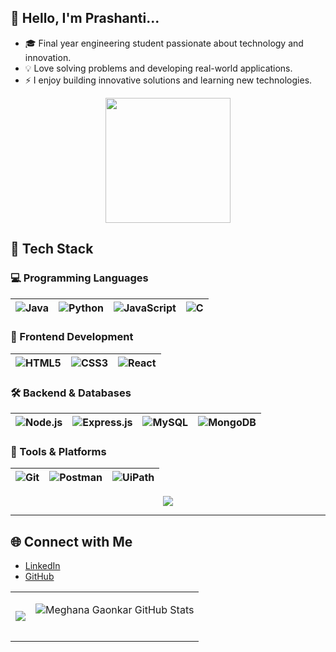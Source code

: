 ## 👋 Hello, I'm Prashanti...
- 🎓 Final year engineering student passionate about technology and innovation.
- 💡 Love solving problems and developing real-world applications. 
- ⚡ I enjoy building innovative solutions and learning new technologies.  
<p align="center">
  <img src="https://github.com/user-attachments/assets/9b4aed3e-8d29-4eca-9833-034f49386bec" width="200"/>
</p>




## 🚀 Tech Stack  


### 💻 Programming Languages  
| ![Java](https://img.icons8.com/color/48/000000/java-coffee-cup-logo.png) | ![Python](https://img.icons8.com/color/48/000000/python.png) | ![JavaScript](https://img.icons8.com/color/48/000000/javascript--v1.png) | ![C](https://img.icons8.com/color/48/000000/c-programming.png) |
|---|---|---|---|


### 🎨 Frontend Development  
| ![HTML5](https://img.icons8.com/color/48/000000/html-5--v1.png) | ![CSS3](https://img.icons8.com/color/48/000000/css3.png) | ![React](https://img.icons8.com/officel/48/000000/react.png) |
|---|---|---|


### 🛠️ Backend & Databases  
| ![Node.js](https://img.icons8.com/color/48/000000/nodejs.png) | ![Express.js](https://img.icons8.com/fluency/48/000000/express-js.png) | ![MySQL](https://img.icons8.com/color/48/000000/mysql-logo.png) | ![MongoDB](https://img.icons8.com/color/48/000000/mongodb.png) |
|---|---|---|---|


### 🔧 Tools & Platforms  
| ![Git](https://img.icons8.com/color/48/000000/git.png) | ![Postman](https://img.icons8.com/dusk/48/000000/postman-api.png) | ![UiPath](https://img.icons8.com/color/48/000000/uipath.png) |
|---|---|---|

<p align="center">
  <img src="https://readme-typing-svg.herokuapp.com?font=Fira+Code&size=22&duration=3000&pause=1000&color=00F7FF&center=true&vCenter=true&width=500&lines=Strive+for+progress+not+perfection.;Keep+building+and+keep+learning!" />
</p>

---

<table>
  <tr>
    <td>
      <img src="https://github-streak-stats-ruby.vercel.app/?user=MeghanaDG04&theme=tokyonight&hide_border=true" />
    </td>
    <td>
<p align="center">
  <img src="https://awesome-github-stats.azurewebsites.net/user-stats/MeghanaDG04?cardType=octocat&theme=tokyonight&preferLogin=false&Border=%23DD272700" alt="Meghana Gaonkar GitHub Stats" />
  <br />
</p>
   
  </tr>

## 🌐 Connect with Me  

- [LinkedIn](https://www.linkedin.com/in/prashanti-hebbar-205a51282/)  
- [GitHub](https://github.com/Prashanti-Hebbar/) 
